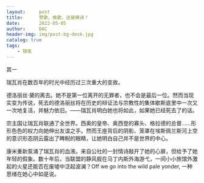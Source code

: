 ```yaml
---
layout:     post
title:      赞歌，挽歌，还是情诗？
date:       2022-05-05
author:     DAC
header-img: img/post-bg-desk.jpg
catalog: true
tags:
    - 随笔
---
```


其一

瑞瓦肖在数百年的时光中经历过三次重大的变故。

德洛丽丝·黛的离去。她不是第一位离开的无罪者，也不会是最后一位。然而当现实变为传说，死去的德洛丽丝将在历史的辩证法与宗教性的集体歇斯底里中一次又一次地复活，并魅力依旧。——瑞瓦肖明白她也将如此，如果她已经死去了的话。

宗主国让瑞瓦肖联通了全世界。西奥的皇帝、奥西登的寡头、格拉德的总督……形形色色的权力向她伸出友谊之手。然而王座背后的阴影、笼罩在埃斯佩兰斯河上空的意识形态阴云露出了睥睨的眼睛，让她明白自己并不是世界的中心。

康米重新泵涌了瑞瓦肖的血液。来自公社的一封情诗敲开了她的心扉，但给予了她年轻的假象。数十年后，当联盟的静风舰在马丁内斯外海游弋，一间小小旅馆外激起的火星还能否在废墟中泛起波澜？Off we go into the wild pale yonder, 一种思绪在她心中如是说。